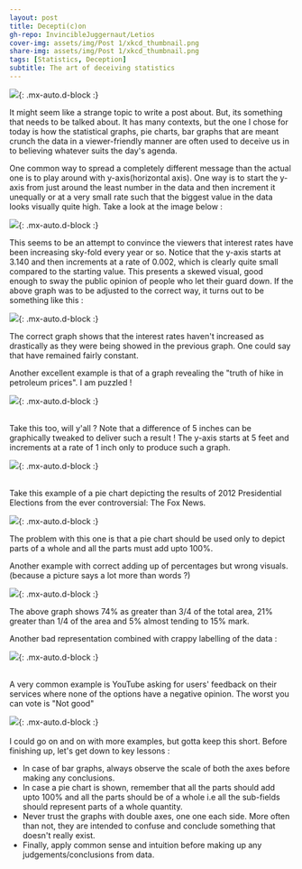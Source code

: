 ```yaml
---
layout: post
title: Decepti(c)on
gh-repo: InvincibleJuggernaut/Letios
cover-img: assets/img/Post 1/xkcd_thumbnail.png
share-img: assets/img/Post 1/xkcd_thumbnail.png
tags: [Statistics, Deception]
subtitle: The art of deceiving statistics
---
```


![](https://raw.githubusercontent.com/InvincibleJuggernaut/Letios/master/assets/img/Post%201/xkcd_Statistics.png){: .mx-auto.d-block :}

It might seem like a strange topic to write a post about. But, its something that needs to be talked about. It has many contexts, but the one I chose for today is how the statistical graphs, pie charts, bar graphs that are meant crunch the data in a viewer-friendly manner are often used to deceive us in to believing whatever suits the day's agenda.

One common way to spread a completely different message than the actual one is to play around with y-axis(horizontal axis). One way is to start the y-axis from just around the least number in the data and then increment it unequally or at a very small rate such that the biggest value in the data looks visually quite high. Take a look at the image below :

![](https://raw.githubusercontent.com/InvincibleJuggernaut/Letios/master/assets/img/Post%201/Bar_graph_2a.png){: .mx-auto.d-block :}

This seems to be an attempt to convince the viewers that interest rates have been increasing sky-fold every year or so. Notice that the y-axis starts at 3.140 and then increments at a rate of 0.002, which is clearly quite small compared to the starting value. This presents a skewed visual, good enough to sway the public opinion of people who let their guard down. If the above graph was to be adjusted to the correct way, it turns out to be something like this :

![](https://raw.githubusercontent.com/InvincibleJuggernaut/Letios/master/assets/img/Post%201/Bar_graph_2b.png){: .mx-auto.d-block :}

The correct graph shows that the interest rates haven't increased as drastically as they were being showed in the previous graph. One could say that have remained fairly constant.
<br>

Another excellent example is that of a graph revealing the "truth of hike in petroleum prices". I am puzzled ! 

![](https://raw.githubusercontent.com/InvincibleJuggernaut/Letios/master/assets/img/Post%201/Bar_graph_1.png){: .mx-auto.d-block :}

<br>
Take this too, will y'all ? Note that a difference of 5 inches can be graphically tweaked to deliver such a result ! The y-axis starts at 5 feet and increments at a rate of 1 inch only to produce such a graph.

![](https://raw.githubusercontent.com/InvincibleJuggernaut/Letios/master/assets/img/Post%201/Bar_graph_3.png){: .mx-auto.d-block :}

<br>
Take this example of a pie chart depicting the results of 2012 Presidential Elections from the ever controversial: The Fox News.

![](https://raw.githubusercontent.com/InvincibleJuggernaut/Letios/master/assets/img/Post%201/Pie_chart_1.png){: .mx-auto.d-block :}

The problem with this one is that a pie chart should be used only to depict parts of a whole and all the parts must add upto 100%. 
<br>

Another example with correct adding up of percentages but wrong visuals. (because a picture says a lot more than words ?)

![](https://raw.githubusercontent.com/InvincibleJuggernaut/Letios/master/assets/img/Post%201/Pie_chart_3.png){: .mx-auto.d-block :}

The above graph shows 74% as greater than 3/4 of the total area, 21% greater than 1/4 of the area and 5% almost tending to 15% mark.
<br>

Another bad representation combined with crappy labelling of the data :

![](https://raw.githubusercontent.com/InvincibleJuggernaut/Letios/master/assets/img/Post%201/Pie_chart_2.png){: .mx-auto.d-block :}

<br>
A very common example is YouTube asking for users' feedback on their services where none of the options have a negative opinion. The worst you can vote is "Not good"

![](https://raw.githubusercontent.com/InvincibleJuggernaut/Letios/master/assets/img/Post%201/YouTube.png){: .mx-auto.d-block :}
<br>
<br>
I could go on and on with more examples, but gotta keep this short.
Before finishing up, let's get down to key lessons :
- In case of bar graphs, always observe the scale of both the axes before making any conclusions.
- In case a pie chart is shown, remember that all the parts should add upto 100% and all the parts should be of a whole i.e all the sub-fields should represent parts of a whole quantity.
- Never trust the graphs with double axes, one one each side. More often than not, they are intended to confuse and conclude something that doesn't really exist.
- Finally, apply common sense and intuition before making up any judgements/conclusions from data.
<br>
